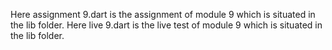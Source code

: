 Here assignment 9.dart is the assignment of module 9 which is situated in the lib folder.
Here live 9.dart is the live test of module 9 which is situated in the lib folder.
